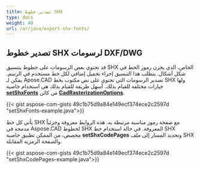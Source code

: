 ```yaml
---
title: تصدير خطوط SHX
type: docs
weight: 40
url: /ar/java/export-shx-fonts/
---
```


## **تصدير خطوط SHX لرسومات DXF/DWG**

قد تحتوي بعض الرسومات على خطوط بتنسيق SHX الخاص، الذي يخزن رموز الخط في شكل أشكال.
يتطلب هذا التنسيق إجراء تحميل إضافي لكل خط مستخدم في الرسم.
يمكن لـ Apose.CAD تصدير الرسومات التي تحتوي على نص مكتوب بخط SHX ولها خيارات مختلفة للقيام بذلك.
أسهل طريقة للقيام بذلك هي استخدام خاصية [**setShxFonts**](https://reference.aspose.com/cad/java/com.aspose.cad.imageoptions/CadRasterizationOptions#setShxFonts-java.lang.String:A-) من كائن [**CadRasterizationOptions**](https://reference.aspose.com/cad/java/com.aspose.cad.imageoptions/CadRasterizationOptions).	

{{< gist aspose-com-gists 49c1b75d9a84e149ecf374ece2c2597d "setShxFonts-example.java">}}

يأتي كل خط SHX مع صفحة رموز مناسبة مرتبطة به. هذه الروابط معروفة وجزئياً مدمجة في Aspose.CAD لخطوط SHX المعروفة.
في حالة استخدام خط SHX مخصص، من الممكن تطبيق خاصية **setShxCodePages** وتحديد المسار إلى ملف SHX والصفحة الرمزية المقابلة.	
	
{{< gist aspose-com-gists 49c1b75d9a84e149ecf374ece2c2597d "setShxCodePages-example.java">}}
